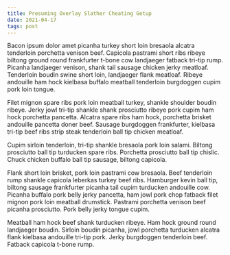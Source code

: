 ```yaml
---
title: Presuming Overlay Slather Cheating Getup
date: 2021-04-17
tags: post
---
```


Bacon ipsum dolor amet picanha turkey short loin bresaola alcatra tenderloin porchetta venison beef.  Capicola pastrami short ribs ribeye biltong ground round frankfurter t-bone cow landjaeger fatback tri-tip rump.  Picanha landjaeger venison, shank tail sausage chicken jerky meatloaf.  Tenderloin boudin swine short loin, landjaeger flank meatloaf.  Ribeye andouille ham hock kielbasa buffalo meatball tenderloin burgdoggen cupim pork loin tongue.

Filet mignon spare ribs pork loin meatball turkey, shankle shoulder boudin ribeye.  Jerky jowl tri-tip shankle shank prosciutto ribeye pork cupim ham hock porchetta pancetta.  Alcatra spare ribs ham hock, porchetta brisket andouille pancetta doner beef.  Sausage burgdoggen frankfurter, kielbasa tri-tip beef ribs strip steak tenderloin ball tip chicken meatloaf.

Cupim sirloin tenderloin, tri-tip shankle bresaola pork loin salami.  Biltong prosciutto ball tip turducken spare ribs.  Porchetta prosciutto ball tip chislic.  Chuck chicken buffalo ball tip sausage, biltong capicola.

Flank short loin brisket, pork loin pastrami cow bresaola.  Beef tenderloin rump shankle capicola leberkas turkey beef ribs.  Hamburger kevin ball tip, biltong sausage frankfurter picanha tail cupim turducken andouille cow.  Picanha buffalo pork belly jerky pancetta, ham jowl pork chop fatback filet mignon pork loin meatball drumstick.  Pastrami porchetta venison beef picanha prosciutto.  Pork belly jerky tongue cupim.

Meatball ham hock beef shank turducken ribeye.  Ham hock ground round landjaeger boudin.  Sirloin boudin picanha, jowl porchetta turducken alcatra flank kielbasa andouille tri-tip pork.  Jerky burgdoggen tenderloin beef.  Fatback capicola t-bone rump.